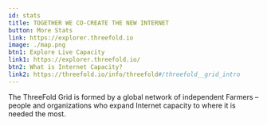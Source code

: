 ```yaml
---
id: stats
title: TOGETHER WE CO-CREATE THE NEW INTERNET 
button: More Stats
link: https://explorer.threefold.io
image: ./map.png
btn1: Explore Live Capacity
link1: https://explorer.threefold.io/
btn2: What is Internet Capacity?
link2: https://threefold.io/info/threefold#/threefold__grid_intro
---
```


The ThreeFold Grid is formed by a global network of independent Farmers – people and organizations who expand Internet capacity to where it is needed the most.
